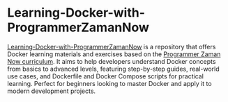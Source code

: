 # Learning-Docker-with-ProgrammerZamanNow
<a href="https://youtu.be/3_yxVjV88Zk?si=ZkAYoO23PXot_tlQ">Learning-Docker-with-ProgrammerZamanNow</a> is a repository that offers Docker learning materials and exercises based on the <a href="https://www.programmerzamannow.com/">Programmer Zaman Now curriculum</a>. It aims to help developers understand Docker concepts from basics to advanced levels, featuring step-by-step guides, real-world use cases, and Dockerfile and Docker Compose scripts for practical learning. Perfect for beginners looking to master Docker and apply it to modern development projects.
